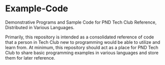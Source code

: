 # Example-Code
Demonstrative Programs and Sample Code for PND Tech Club Reference, Distributed in Various Languages.


Primarily, this repository is intended as a consolidated reference of code that a person in Tech Club new to programming would be able to utilize and learn from. At minimum, this repository should act as a place for PND Tech Club to share basic programming examples in various languages and store them for later reference.

